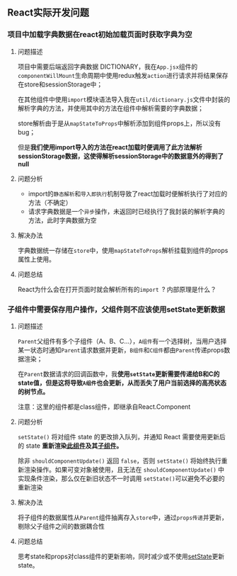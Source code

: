 ## React实际开发问题

### 项目中加载字典数据在react初始加载页面时获取字典为空

1. 问题描述

   项目中需要后端返回字典数据 DICTIONARY，我在`App.jsx`组件的 `componentWillMount`生命周期中使用redux触发`action`进行请求并将结果保存在store和sessionStorage中；

   在其他组件中使用`import`模块语法导入我在`util/dictionary.js`文件中封装的解析字典的方法，并使用其中的方法在组件中解析需要的字典数据；

   store解析由于是从`mapStateToProps`中解析添加到组件props上，所以没有bug；

   但是**我们使用import导入的方法在react加载时便调用了此方法解析sessionStorage数据，这使得解析sessionStorage中的数据意外的得到了null** 

2. 问题分析

   - import的`静态解析`和`导入即执行`机制导致了react加载时便解析执行了对应的方法（不确定）
   - 请求字典数据是一个`异步`操作，未返回时已经执行了我封装的解析字典的方法，此时字典数据为空

3. 解决办法

   字典数据统一存储在`store`中，使用`mapStateToProps`解析挂载到组件的props属性上使用。

4. 问题总结

   React为什么会在打开页面时就会解析所有的`import `? 内部原理是什么？

### 子组件中需要保存用户操作，父组件则不应该使用setState更新数据

1. 问题描述

   `Parent`父组件有多个子组件（A、B、C...），`A组件`有一个选择树，当用户选择某一状态时通知`Parent`请求数据并更新，`B组件`和`C组件`都由`Parent`传递props数据渲染；
   
   在`Parent`数据请求的回调函数中，我**使用`setState`更新需要传递给B和C的state值，但是这将导致`A组件`也会更新，从而丢失了用户当前选择的高亮状态的树节点。**
   
   注意：这里的组件都是class组件，即继承自React.Component

2. 问题分析

    `setState()` 将对组件 state 的更改排入队列，并通知 React 需要使用更新后的 state **重新渲染<u>此组件</u>及其<u>子组件</u>。**

    除非 `shouldComponentUpdate()` 返回 `false`，否则 `setState()` 将始终执行重新渲染操作。如果可变对象被使用，且无法在 `shouldComponentUpdate()` 中实现条件渲染，那么仅在新旧状态不一时调用 `setState()`可以避免不必要的重新渲染 

3. 解决办法

   将子组件的数据属性从`Parent`组件抽离存入`store`中，通过`props传递`并更新，剔除父子组件之间的数据耦合性

4. 问题总结

   思考state和props对class组件的更新影响，同时减少或不使用[setState](https://react.docschina.org/docs/react-component.html#setstate)更新state。

   